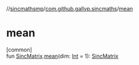 //[sincmathsmp](../../index.md)/[com.github.gallvp.sincmaths](index.md)/[mean](mean.md)

# mean

[common]\
fun [SincMatrix](-sinc-matrix/index.md).[mean](mean.md)(dim: [Int](https://kotlinlang.org/api/latest/jvm/stdlib/kotlin/-int/index.html) = 1): [SincMatrix](-sinc-matrix/index.md)

